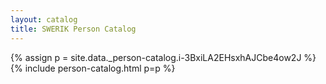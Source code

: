 ```yaml
---
layout: catalog
title: SWERIK Person Catalog
---
```

{% assign p = site.data._person-catalog.i-3BxiLA2EHsxhAJCbe4ow2J %}
{% include person-catalog.html p=p %}

